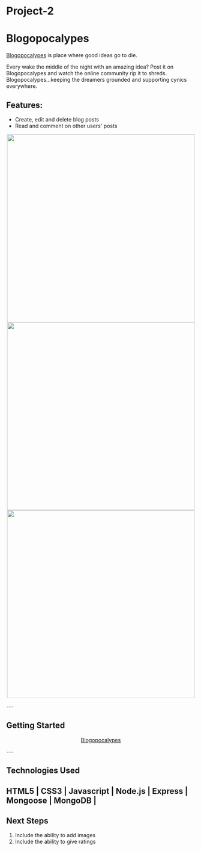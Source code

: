 # Project-2
# Blogopocalypes
<a href = https://blogopocalypes.herokuapp.com>Blogopocalypes</a> is place where good ideas go to die.
 
Every wake the middle of the night with an amazing idea? Post it on Blogopocalypes and watch the online community rip it to shreds. 
Blogopocalypes...keeping the dreamers grounded and supporting cynics everywhere.
## Features:
- Create, edit and delete blog posts
- Read and comment on other users' posts
<p align="center">
<img src=https://i.imgur.com/CSVDsyT.png width="500">
<img src=https://i.imgur.com/LFtfRdy.png width="500">
<img src=https://i.imgur.com/eZnw4Bn.png width="500">
</p>
---

## Getting Started
<p style="text-align: center;">
<a href = https://blogopocalypes.herokuapp.com>Blogopocalypes</a>
</p>
---

## Technologies Used
HTML5 | CSS3 | Javascript | Node.js | Express | Mongoose | MongoDB |
---

## Next Steps
1. Include the ability to add images
2. Include the ability to give ratings